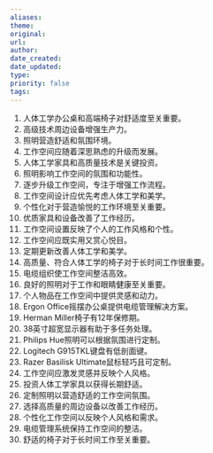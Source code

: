 ```yaml
---
aliases: 
theme: 
original: 
url: 
author: 
date_created: 
date_updated: 
type: 
priority: false
tags:
---
```

1. 人体工学办公桌和高端椅子对舒适度至关重要。
2. 高级技术周边设备增强生产力。
3. 照明营造舒适和氛围环境。
4. 工作空间应随着深思熟虑的升级而发展。
5. 人体工学家具和高质量技术是关键投资。
6. 照明影响工作空间的氛围和功能性。
7. 逐步升级工作空间，专注于增强工作流程。
8. 工作空间设计应优先考虑人体工学和美学。
9. 个性化对于营造愉悦的工作环境至关重要。
10. 优质家具和设备改善了工作经历。
11. 工作空间设置反映了个人的工作风格和个性。
12. 工作空间应既实用又赏心悦目。
13. 定期更新改善人体工学和美学。
14. 高质量、符合人体工学的椅子对于长时间工作很重要。
15. 电缆组织使工作空间整洁高效。
16. 良好的照明对于工作和眼睛健康至关重要。
17. 个人物品在工作空间中提供灵感和动力。
18. Ergon Office摇摆办公桌提供电缆管理解决方案。
19. Herman Miller椅子有12年保修期。
20. 38英寸超宽显示器有助于多任务处理。
21. Philips Hue照明可以根据氛围进行定制。
22. Logitech G915TKL键盘有低剖面键。
23. Razer Basilisk Ultimate鼠标轻巧且可定制。
24. 工作空间应激发灵感并反映个人风格。
25. 投资人体工学家具以获得长期舒适。
26. 定制照明以营造舒适的工作空间氛围。
27. 选择高质量的周边设备以改善工作经历。
28. 个性化工作空间以反映个人风格和需求。
29. 电缆管理系统保持工作空间的整洁。
30. 舒适的椅子对于长时间工作至关重要。

